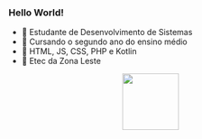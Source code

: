 <h3>Hello World!</h3>

- 💭 Estudante de Desenvolvimento de Sistemas
- 💭 Cursando o segundo ano do ensino médio
- 💭 HTML, JS, CSS, PHP e Kotlin
- 💭 Etec da Zona Leste


<div align="center">
<img src="![lelouch-anime](https://user-images.githubusercontent.com/99843232/183810125-d9a94a9e-a06b-4724-b001-239707610cc6.gif)" width="100px"/>
</div>

